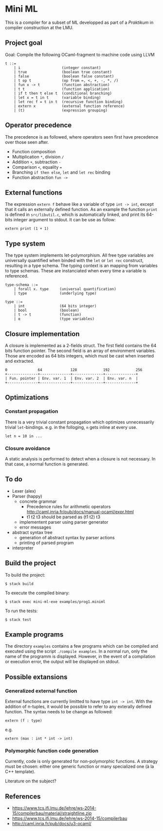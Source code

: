# Mini ML

This is a compiler for a subset of ML developped as part of a *Praktikum* in
compiler construction at the LMU.

## Project goal

Goal: Compile the following OCaml-fragment to machine code using LLVM

    t ::=
        | i                   (integer constant)
        | true                (boolean true constant)
        | false               (boolean false constant)
        | t op t              (op from =, <, +, -, *, /)
        | fun x -> t          (function abstraction)
        | t t                 (function application)
        | if t then t else t  (conditional branching)
        | let x = t in t      (variable binding)
        | let rec f = t in t  (recursive function binding)
        | extern x            (external function reference)
        | (t)                 (expression grouping)

## Operator precedence

The precedence is as followed, where operators seen first have precedence over
those seen after.

 - Function composition
 - Multiplication `*`, division `/`
 - Addition `+`, subtraction `-`
 - Comparison `<`, equality `=`
 - Branching `if then else`, `let` and `let rec` binding
 - Function abstraction `fun ->`

## External functions

The expression `extern f` behave like a variable of type `int -> int`, except
that it calls an externally defined function. As an example the function `print`
is defined in `src/libutil.c`, which is automatically linked, and print its
64-bits integer argument to stdout. It can be use as follow:

    extern print (1 + 1)

## Type system

The type system implements let-polymorphism. All free type variables are
universally quantified when binded with the `let` or `let rec` construct,
resulting in a type schema. The typing context is an mapping from variables to
type schemas. These are instanciated when every time a variable is referenced.

    type-schema ::=
        | forall x. type     (universal quantification)
        | type               (underlying type)

    type ::=
        | int                (64 bits integer)
        | bool               (boolean)
        | t -> t             (function)
        | α                  (type variables)

## Closure implementation

A closure is implemented as a 2-fields struct. The first field contains the 64
bits function pointer. The second field is an array of environment variables.
Those are encoded as 64 bits integers, which must be cast when inserted and
extracted.

```
0              64             128            192            256
+--------------+--------------+--------------+--------------+
| Fun. pointer | Env. var. 1  | Env. var. 2  | Env. var. n  |
+--------------+--------------+--------------+--------------+
```

## Optimizations

### Constant propagation

There is a very trivial constant propagation which optimizes unnecessarily
trivial `let`-bindings. e.g. in the folloging, `n` gets inline at every use.

    let n = 10 in ...

### Closure avoidance

A static analysis is performed to detect when a closure is not necessary. In
that case, a normal function is generated.

## To do

 - Lexer (alex)
 - Parser (happy)
   - concrete grammar
     - Precedence rules for arithmetic operators
       http://caml.inria.fr/pub/docs/manual-ocaml/expr.html
     - t1 t2 t3 should be parsed as (t1 t2) t3
   - implementent parser using parser generator
   - error messages
 - abstract syntax tree
   - generation of abstract syntax by parser actions
   - printing of parsed program
 - interpreter

## Build the project

To build the project:

    $ stack build

To execute the compiled binary:

    $ stack exec mini-ml-exe examples/prog1.miniml

To run the tests:

    $ stack test

## Example programs

The directory `examples` contains a few programs which can be compiled and
executed using the script `./compile examples`. In a normal run, only the name
of the programm is displayed. However, in the event of a compilation or
execution error, the output will be displayed on stdout.

## Possible extansions

### Generalized external function

External functions are currently limitted to have type `int -> int`. With the
addition of n-tuples, it would be possible to refer to any exterally defined
function. The syntax needs to be change as followed:

    extern (f : type)

e.g.

    extern (max : int * int -> int)

### Polymorphic function code generation

Currently, code is only generated for non-polymorphic functions. A strategy must
be chosen: either one generic function or many specialized one (à la C++
template).

Literature on the subject?

## References

 - https://www.tcs.ifi.lmu.de/lehre/ws-2014-15/compilerbau/material/straightline.zip
 - https://www.tcs.ifi.lmu.de/lehre/ws-2014-15/compilerbau
 - http://caml.inria.fr/pub/docs/u3-ocaml/
